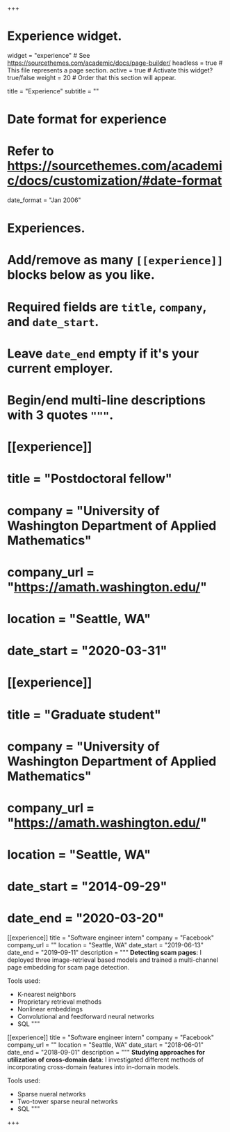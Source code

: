 +++
# Experience widget.
widget = "experience"  # See https://sourcethemes.com/academic/docs/page-builder/
headless = true  # This file represents a page section.
active = true  # Activate this widget? true/false
weight = 20  # Order that this section will appear.

title = "Experience"
subtitle = ""

# Date format for experience
#   Refer to https://sourcethemes.com/academic/docs/customization/#date-format
date_format = "Jan 2006"

# Experiences.
#   Add/remove as many `[[experience]]` blocks below as you like.
#   Required fields are `title`, `company`, and `date_start`.
#   Leave `date_end` empty if it's your current employer.
#   Begin/end multi-line descriptions with 3 quotes `"""`.

# [[experience]]
#   title = "Postdoctoral fellow"
#   company = "University of Washington Department of Applied Mathematics"
#   company_url = "https://amath.washington.edu/"
#   location = "Seattle, WA"
#   date_start = "2020-03-31"

# [[experience]]
#   title = "Graduate student"
#   company = "University of Washington Department of Applied Mathematics"
#   company_url = "https://amath.washington.edu/"
#   location = "Seattle, WA"
#   date_start = "2014-09-29"
#   date_end = "2020-03-20"

[[experience]]
  title = "Software engineer intern"
  company = "Facebook"
  company_url = ""
  location = "Seattle, WA"
  date_start = "2019-06-13"
  date_end = "2019-09-11"
  description = """
  **Detecting scam pages**: I deployed three image-retrieval based models and trained a multi-channel page embedding for scam page detection.

Tools used:
  * K-nearest neighbors
  * Proprietary retrieval methods
  * Nonlinear embeddings
  * Convolutional and feedforward neural networks
  * SQL
  """

[[experience]]
  title = "Software engineer intern"
  company = "Facebook"
  company_url = ""
  location = "Seattle, WA"
  date_start = "2018-06-01"
  date_end = "2018-09-01"
  description = """
  **Studying approaches for utilization of cross-domain data**: I investigated different methods of incorporating cross-domain features into in-domain models.

Tools used:
  * Sparse nueral networks
  * Two-tower sparse neural networks
  * SQL
  """

+++
